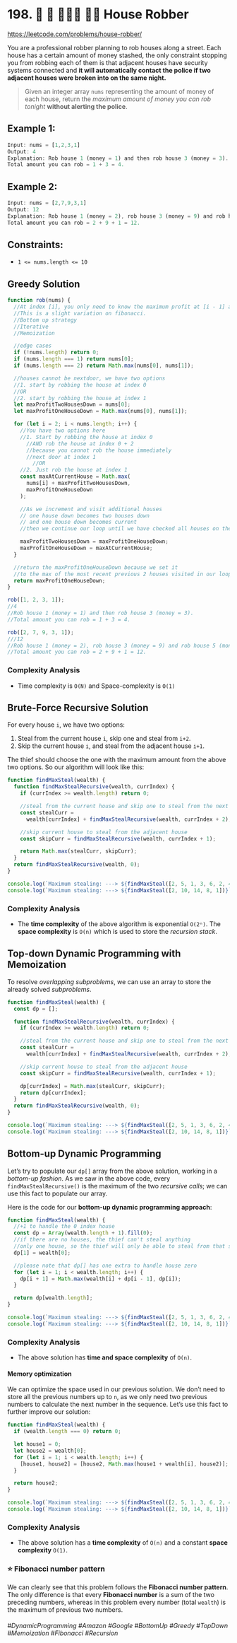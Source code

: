 # 198. 🌴 🔎 👩🏽‍🦯 🧙‍♀️ House Robber
https://leetcode.com/problems/house-robber/

You are a professional robber planning to rob houses along a street. Each house has a certain amount of money stashed, the only constraint stopping you from robbing each of them is that adjacent houses have security systems connected and <b>it will automatically contact the police if two adjacent houses were broken into on the same night.</b>

> Given an integer array `nums` representing the amount of money of each house, return the <i>maximum amount of money you can rob tonight</i> <b>without alerting the police</b>.
## Example 1:
````js
Input: nums = [1,2,3,1]
Output: 4
Explanation: Rob house 1 (money = 1) and then rob house 3 (money = 3).
Total amount you can rob = 1 + 3 = 4.
````
## Example 2:
````js
Input: nums = [2,7,9,3,1]
Output: 12
Explanation: Rob house 1 (money = 2), rob house 3 (money = 9) and rob house 5 (money = 1).
Total amount you can rob = 2 + 9 + 1 = 12.

```` 

## Constraints:
- `1 <= nums.length <= 10`

## Greedy Solution 
````js
function rob(nums) {
  //At index [i], you only need to know the maximum profit at [i - 1] and [i - 2]. 
  //This is a slight variation on fibonacci.
  //Bottom up strategy
  //Iterative
  //Memoization

  //edge cases
  if (!nums.length) return 0;
  if (nums.length === 1) return nums[0];
  if (nums.length === 2) return Math.max(nums[0], nums[1]);

  //houses cannot be nextdoor, we have two options
  //1. start by robbing the house at index 0
  //OR
  //2. start by robbing the house at index 1
  let maxProfitTwoHousesDown = nums[0];
  let maxProfitOneHouseDown = Math.max(nums[0], nums[1]);

  for (let i = 2; i < nums.length; i++) {
    //You have two options here
    //1. Start by robbing the house at index 0
      //AND rob the house at index 0 + 2
      //because you cannot rob the house immediately
      //next door at index 1
    	//OR	
    //2. Just rob the house at index 1
    const maxAtCurrentHouse = Math.max(
      nums[i] + maxProfitTwoHousesDown,
      maxProfitOneHouseDown
    );

    //As we increment and visit additional houses
    // one house down becomes two houses down
    // and one house down becomes current
    //then we continue our loop until we have checked all houses on the street

    maxProfitTwoHousesDown = maxProfitOneHouseDown;
    maxProfitOneHouseDown = maxAtCurrentHouse;
  }

  //return the maxProfitOneHouseDown because we set it
  //to the max of the most recent previous 2 houses visited in our loop
  return maxProfitOneHouseDown;
}

rob([1, 2, 3, 1]);
//4
//Rob house 1 (money = 1) and then rob house 3 (money = 3).
//Total amount you can rob = 1 + 3 = 4.

rob([2, 7, 9, 3, 1]);
///12
//Rob house 1 (money = 2), rob house 3 (money = 9) and rob house 5 (money = 1).
//Total amount you can rob = 2 + 9 + 1 = 12.
````

### Complexity Analysis
- Time complexity is `O(N)`  and Space-complexity is `O(1)`

## Brute-Force Recursive Solution
For every house `i`, we have two options:

1. Steal from the current house `i`, skip one and steal from `i+2`.
2. Skip the current house `i`, and steal from the adjacent house `i+1`.

The thief should choose the one with the maximum amount from the above two options. So our algorithm will look like this:

```js
function findMaxSteal(wealth) {
  function findMaxStealRecursive(wealth, currIndex) {
    if (currIndex >= wealth.length) return 0;

    //steal from the current house and skip one to steal from the next house
    const stealCurr =
      wealth[currIndex] + findMaxStealRecursive(wealth, currIndex + 2);

    //skip current house to steal from the adjacent house
    const skipCurr = findMaxStealRecursive(wealth, currIndex + 1);

    return Math.max(stealCurr, skipCurr);
  }
  return findMaxStealRecursive(wealth, 0);
}

console.log(`Maximum stealing: ---> ${findMaxSteal([2, 5, 1, 3, 6, 2, 4])}`);
console.log(`Maximum stealing: ---> ${findMaxSteal([2, 10, 14, 8, 1])}`);
```

### Complexity Analysis
- The <b>time complexity</b>  of the above algorithm is exponential `O(2ⁿ)`. The <b>space complexity</b>  is `O(n)` which is used to store the <i>recursion stack</i>.

## Top-down Dynamic Programming with Memoization
To resolve <i>overlapping subproblems</i>, we can use an array to store the already solved <i>subproblems</i>.

```js
function findMaxSteal(wealth) {
  const dp = [];

  function findMaxStealRecursive(wealth, currIndex) {
    if (currIndex >= wealth.length) return 0;

    //steal from the current house and skip one to steal from the next house
    const stealCurr =
      wealth[currIndex] + findMaxStealRecursive(wealth, currIndex + 2);

    //skip current house to steal from the adjacent house
    const skipCurr = findMaxStealRecursive(wealth, currIndex + 1);

    dp[currIndex] = Math.max(stealCurr, skipCurr);
    return dp[currIndex];
  }
  return findMaxStealRecursive(wealth, 0);
}

console.log(`Maximum stealing: ---> ${findMaxSteal([2, 5, 1, 3, 6, 2, 4])}`);
console.log(`Maximum stealing: ---> ${findMaxSteal([2, 10, 14, 8, 1])}`);
```
## Bottom-up Dynamic Programming
Let’s try to populate our `dp[]` array from the above solution, working in a <i>bottom-up fashion</i>. As we saw in the above code, every `findMaxStealRecursive()` is the maximum of the two <i>recursive calls</i>; we can use this fact to populate our array.

Here is the code for our <b>bottom-up dynamic programming approach</b>:
```js
function findMaxSteal(wealth) {
  //+1 to handle the 0 index house
  const dp = Array(wealth.length + 1).fill(0);
  //if there are no houses, the thief can't steal anything
  //only one house, so the thief will only be able to steal from that single house
  dp[1] = wealth[0];

  //please note that dp[] has one extra to handle house zero
  for (let i = 1; i < wealth.length; i++) {
    dp[i + 1] = Math.max(wealth[i] + dp[i - 1], dp[i]);
  }

  return dp[wealth.length];
}

console.log(`Maximum stealing: ---> ${findMaxSteal([2, 5, 1, 3, 6, 2, 4])}`);
console.log(`Maximum stealing: ---> ${findMaxSteal([2, 10, 14, 8, 1])}`);
```
### Complexity Analysis
- The above solution has <b>time and space complexity</b> of `O(n)`.
#### Memory optimization
We can optimize the space used in our previous solution. We don’t need to store all the previous numbers up to `n`, as we only need two previous numbers to calculate the next number in the sequence. Let’s use this fact to further improve our solution:

```js
function findMaxSteal(wealth) {
  if (wealth.length === 0) return 0;

  let house1 = 0;
  let house2 = wealth[0];
  for (let i = 1; i < wealth.length; i++) {
    [house1, house2] = [house2, Math.max(house1 + wealth[i], house2)];
  }

  return house2;
}

console.log(`Maximum stealing: ---> ${findMaxSteal([2, 5, 1, 3, 6, 2, 4])}`);
console.log(`Maximum stealing: ---> ${findMaxSteal([2, 10, 14, 8, 1])}`);

```
### Complexity Analysis
- The above solution has a <b>time complexity</b> of `O(n)` and a constant <b>space complexity</b> `O(1)`.

### ⭐ Fibonacci number pattern
We can clearly see that this problem follows the <b>Fibonacci number pattern</b>. The only difference is that every <b>Fibonacci number</b> is a sum of the two preceding numbers, whereas in this problem every number (total `wealth`) is the maximum of previous two numbers.

###### #DynamicProgramming #Amazon #Google #BottomUp #Greedy #TopDown  #Memoization #Fibonacci #Recursion
